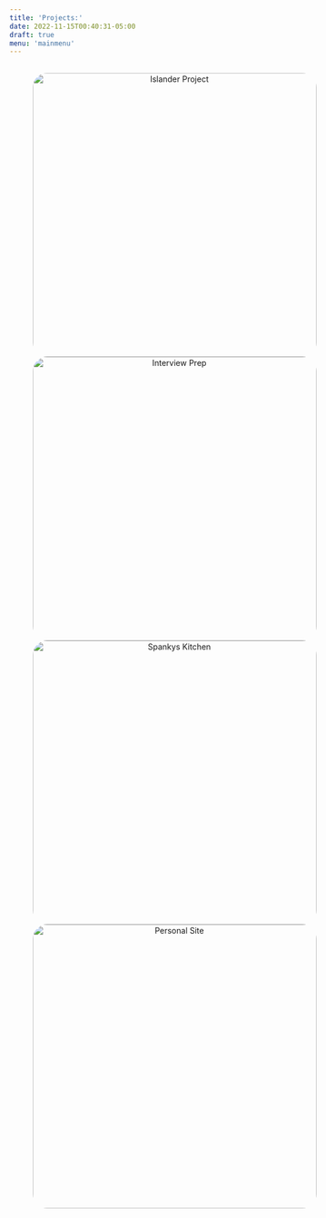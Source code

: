 ```yaml
---
title: 'Projects:'
date: 2022-11-15T00:40:31-05:00
draft: true
menu: 'mainmenu'
---
```


<style>
    .proj_column{
        display:flex;
        flex-direction: row;
        flex-wrap: wrap;
        text-align: center;
        margin-bottom: 10px;
        padding: 1rem;
        space-between: 100px;
        margin-inline: 5% 10%;
        justify-content: space between;

    }

</style>

<div class= "proj_column">
<a href="https://islanderpr.com">
    <img src="/IslanderPR.JPG" alt="Islander Project"  width="500" height="auto" style="border-radius:25px;">
</a>

<a href="https://www.jbenitez.me/videos/">
    <img src="/LeetGrind.jpg" alt="Interview Prep"  width="500" height="auto" style="border-radius:25px;">
</a>

<a href="http://ospankys.live">
    <img src="/SpankysProject.jpg" alt="Spankys Kitchen"  width="500" height="auto" style="border-radius:25px;">
</a>
<a href="http://jbenitez.me">
    <img src="/personalSite.jpg" alt="Personal Site"  width="500" height="auto" style="border-radius:25px;">
</a>
</div>

